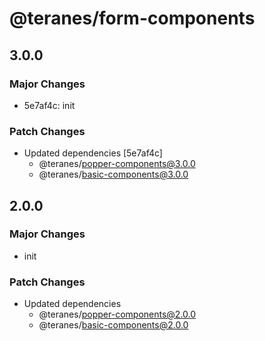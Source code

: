 # @teranes/form-components

## 3.0.0

### Major Changes

- 5e7af4c: init

### Patch Changes

- Updated dependencies [5e7af4c]
  - @teranes/popper-components@3.0.0
  - @teranes/basic-components@3.0.0

## 2.0.0

### Major Changes

- init

### Patch Changes

- Updated dependencies
  - @teranes/popper-components@2.0.0
  - @teranes/basic-components@2.0.0
